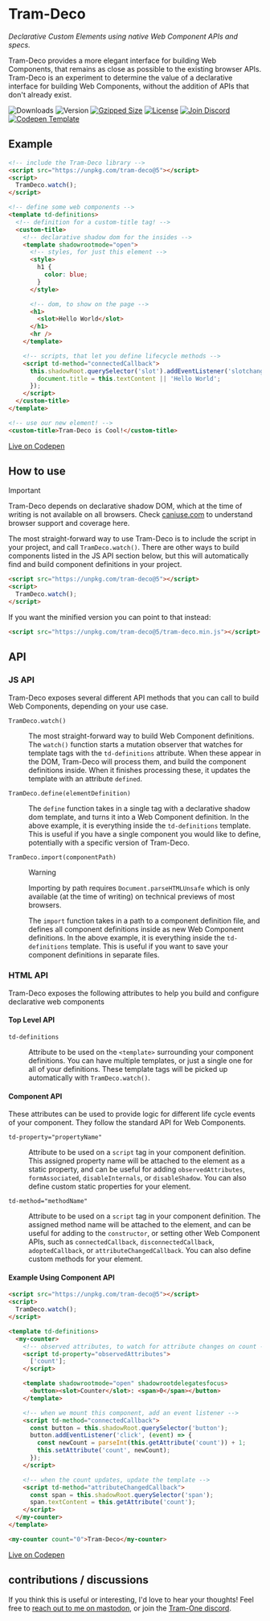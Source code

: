 # Tram-Deco

_Declarative Custom Elements using native Web Component APIs and specs._

Tram-Deco provides a more elegant interface for building Web Components, that remains as close as possible to the
existing browser APIs. Tram-Deco is an experiment to determine the value of a declarative interface for building Web
Components, without the addition of APIs that don't already exist.

<img src="https://img.shields.io/npm/dm/tram-deco.svg" alt="Downloads"> <img src="https://img.shields.io/npm/v/tram-deco.svg" alt="Version">
<a href="https://unpkg.com/tram-deco@5/tram-deco.min.js"><img src="https://img.shields.io/badge/gzip-960B-006369.svg?style=flat" alt="Gzipped Size"></a>
<a href="https://github.com/Tram-One/tram-deco/blob/main/LICENSE"><img src="https://img.shields.io/npm/l/tram-deco.svg" alt="License"></a>
<a href="https://discord.gg/dpBXAQC"><img src="https://img.shields.io/badge/discord-join-5865F2.svg?style=flat" alt="Join Discord"></a>
<a href="https://codepen.io/pen?template=JjzQmaL"><img src="https://img.shields.io/badge/codepen-template-DD6369.svg?style=flat" alt="Codepen Template"></a>

## Example

```html
<!-- include the Tram-Deco library -->
<script src="https://unpkg.com/tram-deco@5"></script>
<script>
  TramDeco.watch();
</script>

<!-- define some web components -->
<template td-definitions>
  <!-- definition for a custom-title tag! -->
  <custom-title>
    <!-- declarative shadow dom for the insides -->
    <template shadowrootmode="open">
      <!-- styles, for just this element -->
      <style>
        h1 {
          color: blue;
        }
      </style>

      <!-- dom, to show on the page -->
      <h1>
        <slot>Hello World</slot>
      </h1>
      <hr />
    </template>

    <!-- scripts, that let you define lifecycle methods -->
    <script td-method="connectedCallback">
      this.shadowRoot.querySelector('slot').addEventListener('slotchange', () => {
        document.title = this.textContent || 'Hello World';
      });
    </script>
  </custom-title>
</template>

<!-- use our new element! -->
<custom-title>Tram-Deco is Cool!</custom-title>
```

[Live on Codepen](https://codepen.io/JRJurman/pen/XWQeqaX)

## How to use

> [!important]
>
> Tram-Deco depends on declarative shadow DOM, which at the time of writing is not available on all browsers. Check
> [caniuse.com](https://caniuse.com/declarative-shadow-dom) to understand browser support and coverage here.

The most straight-forward way to use Tram-Deco is to include the script in your project, and call `TramDeco.watch()`.
There are other ways to build components listed in the JS API section below, but this will automatically find and build
component definitions in your project.

```html
<script src="https://unpkg.com/tram-deco@5"></script>
<script>
  TramDeco.watch();
</script>
```

If you want the minified version you can point to that instead:

```html
<script src="https://unpkg.com/tram-deco@5/tram-deco.min.js"></script>
```

## API

### JS API

Tram-Deco exposes several different API methods that you can call to build Web Components, depending on your use case.

<dl>
<dt><code>TramDeco.watch()</code></dt>
<dd>

The most straight-forward way to build Web Component definitions. The `watch()` function starts a mutation observer that
watches for template tags with the `td-definitions` attribute. When these appear in the DOM, Tram-Deco will process
them, and build the component definitions inside. When it finishes processing these, it updates the template with an
attribute `defined`.

</dd>
<dt><code>TramDeco.define(elementDefinition)</code></dt>
<dd>

The `define` function takes in a single tag with a declarative shadow dom template, and turns it into a Web Component
definition. In the above example, it is everything inside the `td-definitions` template. This is useful if you have a
single component you would like to define, potentially with a specific version of Tram-Deco.

</dd>
<dt><code>TramDeco.import(componentPath)</code></dt>
<dd>

> [!warning]
>
> Importing by path requires `Document.parseHTMLUnsafe` which is only available (at the time of writing) on technical
> previews of most browsers.

The `import` function takes in a path to a component definition file, and defines all component definitions inside as
new Web Component definitions. In the above example, it is everything inside the `td-definitions` template. This is
useful if you want to save your component definitions in separate files.

</dd>
</dl>

### HTML API

Tram-Deco exposes the following attributes to help you build and configure declarative web components

#### Top Level API

<dl>
<dt><code>td-definitions</code></dt>
<dd>

Attribute to be used on the `<template>` surrounding your component definitions. You can have multiple templates, or
just a single one for all of your definitions. These template tags will be picked up automatically with
`TramDeco.watch()`.

</dd>
</dl>

#### Component API

These attributes can be used to provide logic for different life cycle events of your component. They follow the
standard API for Web Components.

<dl>
<dt><code>td-property="propertyName"</code></dt>
<dd>

Attribute to be used on a `script` tag in your component definition. This assigned property name will be attached to the
element as a static property, and can be useful for adding `observedAttributes`, `formAssociated`, `disableInternals`,
or `disableShadow`. You can also define custom static properties for your element.

</dd>
<dt><code>td-method="methodName"</code></dt>
<dd>

Attribute to be used on a `script` tag in your component definition. The assigned method name will be attached to the
element, and can be useful for adding to the `constructor`, or setting other Web Component APIs, such as
`connectedCallback`, `disconnectedCallback`, `adoptedCallback`, or `attributeChangedCallback`. You can also define
custom methods for your element.

</dd>
</dl>

#### Example Using Component API

```html
<script src="https://unpkg.com/tram-deco@5"></script>
<script>
  TramDeco.watch();
</script>

<template td-definitions>
  <my-counter>
    <!-- observed attributes, to watch for attribute changes on count -->
    <script td-property="observedAttributes">
      ['count'];
    </script>

    <template shadowrootmode="open" shadowrootdelegatesfocus>
      <button><slot>Counter</slot>: <span>0</span></button>
    </template>

    <!-- when we mount this component, add an event listener -->
    <script td-method="connectedCallback">
      const button = this.shadowRoot.querySelector('button');
      button.addEventListener('click', (event) => {
        const newCount = parseInt(this.getAttribute('count')) + 1;
        this.setAttribute('count', newCount);
      });
    </script>

    <!-- when the count updates, update the template -->
    <script td-method="attributeChangedCallback">
      const span = this.shadowRoot.querySelector('span');
      span.textContent = this.getAttribute('count');
    </script>
  </my-counter>
</template>

<my-counter count="0">Tram-Deco</my-counter>
```

[Live on Codepen](https://codepen.io/JRJurman/pen/GRLMdvd)

## contributions / discussions

If you think this is useful or interesting, I'd love to hear your thoughts! Feel free to
[reach out to me on mastodon](https://fosstodon.org/@jrjurman), or join the
[Tram-One discord](https://discord.gg/dpBXAQC).
